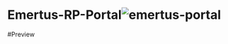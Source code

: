 # Emertus-RP-Portal![emertus-portal](https://user-images.githubusercontent.com/121198891/226756482-70a94af8-8401-4ed1-bee6-48bd7d133744.png)

#Preview
